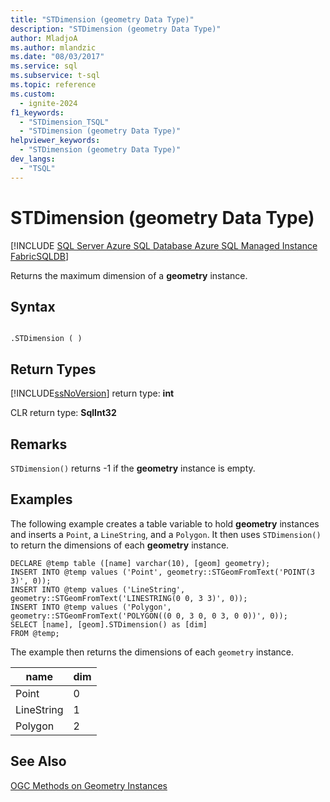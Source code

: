 ```yaml
---
title: "STDimension (geometry Data Type)"
description: "STDimension (geometry Data Type)"
author: MladjoA
ms.author: mlandzic
ms.date: "08/03/2017"
ms.service: sql
ms.subservice: t-sql
ms.topic: reference
ms.custom:
  - ignite-2024
f1_keywords:
  - "STDimension_TSQL"
  - "STDimension (geometry Data Type)"
helpviewer_keywords:
  - "STDimension (geometry Data Type)"
dev_langs:
  - "TSQL"
---
```

# STDimension (geometry Data Type)
[!INCLUDE [SQL Server Azure SQL Database Azure SQL Managed Instance FabricSQLDB](../../includes/applies-to-version/sql-asdb-asdbmi-fabricsqldb.md)]

Returns the maximum dimension of a **geometry** instance.
  
## Syntax  
  
```  
  
.STDimension ( )  
```  
  
## Return Types
 [!INCLUDE[ssNoVersion](../../includes/ssnoversion-md.md)] return type: **int**  
  
 CLR return type: **SqlInt32**  
  
## Remarks  
 `STDimension()` returns -1 if the **geometry** instance is empty.  
  
## Examples  
 The following example creates a table variable to hold **geometry** instances and inserts a `Point`, a `LineString`, and a `Polygon`.  It then uses `STDimension()` to return the dimensions of each **geometry** instance.  
  
```  
DECLARE @temp table ([name] varchar(10), [geom] geometry);  
INSERT INTO @temp values ('Point', geometry::STGeomFromText('POINT(3 3)', 0));  
INSERT INTO @temp values ('LineString', geometry::STGeomFromText('LINESTRING(0 0, 3 3)', 0));  
INSERT INTO @temp values ('Polygon', geometry::STGeomFromText('POLYGON((0 0, 3 0, 0 3, 0 0))', 0));  
SELECT [name], [geom].STDimension() as [dim]  
FROM @temp;  
```  
  
 The example then returns the dimensions of each `geometry` instance.  
  
|name|dim|  
|----------|---------|  
|Point|0|  
|LineString|1|  
|Polygon|2|  
  
## See Also  
 [OGC Methods on Geometry Instances](../../t-sql/spatial-geometry/ogc-methods-on-geometry-instances.md)  
  
  
